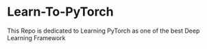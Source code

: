 # Learn-To-PyTorch
This Repo is dedicated to Learning PyTorch as one of the best Deep Learning Framework

<!--
123456789101112345678
1234567891011121314151617
123456789
-->
